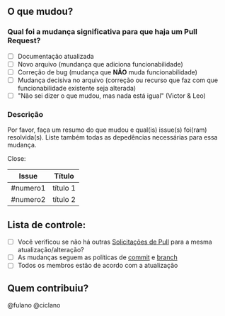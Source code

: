 ## O que mudou?
### Qual foi a mudança significativa para que haja um Pull Request?
- [ ] Documentação atualizada
- [ ] Novo arquivo (mundança que adiciona funcionabilidade)
- [ ] Correção de bug (mudança que **NÃO** muda funcionabilidade)
- [ ] Mudança decisiva no arquivo (correção ou recurso que faz com que funcionabilidade existente seja alterada)
- [ ] "Não sei dizer o que mudou, mas nada está igual" (Victor & Leo)
<!--
Apagar as checkboxes não marcadas. Poluir menos o template
-->

<!-- 
IMPORTANTE TER TODOS A SEGUIR:

## Assignees
O PR deve ser atribuído a pelo menos um colaborador do projeto.

## Labels
O PR deve ser marcado com uma ou mais tags adequadas, para fins de rastreamento do projeto.

## Milestone
O PR deve ser atribuído ao Milestone (sprint) correspondente previsto para sua execução.

## Reviewer
O PR deve ser atribuído a pelo menos um integrante para que revise as mudanças e devolva um feedback, para depois poder fazer o merge.
-->

### Descrição
Por favor, faça um resumo do que mudou e qual(is) issue(s) foi(ram) resolvida(s). Liste também todas as depedências necessárias para essa mudança.

Close:

| Issue    |  Título  |
| -------- | :------: |
| #numero1 | título 1 |
| #numero2 | título 2 |
      
<!-- 
## Testes
Descreva os testes que você executou para verificar suas alterações e os detalhes relevantes para sua configuração.

- [ ] Teste A
- [ ] Teste B

### Configuração de teste :

Versão do firmware:
Hardware:
Conjunto de ferramentas:
SDK:
-->

## Lista de controle:
- [ ] Você verificou se não há outras [Solicitações de Pull](https://github.com/fga-eps-mds/2023.1-GuiaUnB/pulls) para a mesma atualização/alteração?
- [ ] As mudanças seguem as políticas de [commit](https://github.com/fga-eps-mds/2023.1-GuiaUnB/blob/main/doc/2023-05-04-commits.md) e [branch](https://github.com/fga-eps-mds/2023.1-GuiaUnB/blob/main/doc/2023-05-04-branches.md)
- [ ] Todos os membros estão de acordo com a atualização

## Quem contribuiu?
@fulano
@ciclano
